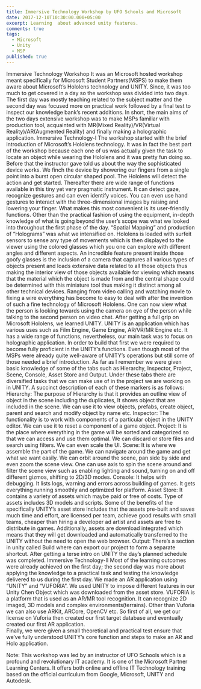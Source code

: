 ```yaml
---
title: Immersive Technology Workshop by UFO Schools and Microsoft
date: 2017-12-10T10:30:00.000+05:00
excerpt: Learning  about advanced unity features.
comments: true
tags:
  - Microsoft
  - Unity
  - MSP
published: true
---
```



Immersive Technology Workshop
It was an Microsoft hosted workshop meant specifically for Microsoft Student Partners(MSPS) to make them aware about Microsoft’s Hololens technology and UNITY. Since, it was too much to get covered in a day so the workshop was divided into two days. The first day was mostly teaching related to the subject matter and the second day was focused more on practical work followed by a final test to inspect our knowledge bank’s recent additions. In short, the main aims of the two days extensive workshop was to make MSPs familiar with production tool, acquainted with MR(Mixed Reality)/VR(Virtual Reality)/AR(Augmented Reality) and finally making a holographic application.
Immersive Technology-I
The workshop started with the brief introduction of Microsoft’s Hololens technology. It was in fact the best part of the workshop because each one of us was actually given the task to locate an object while wearing the Hololens and it was pretty fun doing so. Before that the instructor gave told us about the way the sophisticated device works. We finch the device by showering our fingers from a single point into a burst open circular shaped pool. The Hololens will detect the action and get started. Thereafter there are wide range of functions available in this tiny yet very pragmatic instrument. It can detect gaze, recognize gestures and can even identify voices. You can even use hand gestures to interact with the three-dimensional images by raising and lowering your finger. What makes this most convenient is its user-friendly functions. 
Other than the practical fashion of using the equipment, in-depth knowledge of what is going beyond the user’s scope was what we looked into throughout the first phase of the day. “Spatial Mapping” and production of “Holograms” was what we intensified on. Hololens is loaded with surfeit sensors to sense any type of movements which is then displayed to the viewer using the colored glasses which you one can explore with different angles and different aspects. An incredible feature present inside those goofy glasses is the inclusion of a camera that captures all various types of objects present and loads extensive data related to all those objects thus making the interior view of those objects available for viewing which means that the material which the object is made from and the central shape could be determined with this miniature tool thus making it distinct among all other technical devices.
Ranging from video calling and watching movie to fixing a wire everything has become to easy to deal with after the invention of such a fine technology of Microsoft Hololens. One can now view what the person is looking towards using the camera on eye of the person while talking to the second person on video chat. 
After getting a full grip on Microsoft Hololens, we learned UNITY. UNITY is an application which has various uses such as Film Engine, Game Engine, AR/VR/MR Engine etc. It has a wide range of functions, nevertheless, our main task was to focus on holographic application. In order to build that first we were required to become fully proficient in the UNITY’s functions. Even though most of the MSPs were already quite well-aware of UNITY’s operations but still some of those needed a brief introduction. 
As far as I remember we were given basic knowledge of some of the tabs such as Hierarchy, Inspector, Project, Scene, Console, Asset Store and Output. Under these tabs there are diversified tasks that we can make use of in the project we are working on in UNITY. A succinct description of each of these markers is as follows:
Hierarchy: The purpose of Hierarchy is that it provides an outline view of object in the scene including the duplicates, It shows object that are included in the scene. We can use it to view objects, prefabs, create object, parent and search and modify object by name etc.
Inspector: The functionality is to work with components of a particular object in the UNITY editor. We can use it to reset a component of a game object.
Project: It is the place where everything in the game will be sorted and categorized so that we can access and use them optimal. We can discard or store files and search using filters. We can even scale the UI.
Scene: It is where we assemble the part of the game. We can navigate around the game and get what we want easily. We can orbit around the scene, pan side by side and even zoom the scene view. One can use axis to spin the scene around and filter the scene view such as enabling lighting and sound, turning on and off different gizmos, shifting to 2D/3D modes.
Console: It helps with debugging. It lists logs, warning and errors across building of games. It gets everything running smoothly and optimized for platform.
Asset Store: It contains a variety of assets which maybe paid or free of costs. Type of assets includes 3D models and scripts. Some of the benefits of the specifically UNITY’s asset store includes that the assets pre-built and saves much time and effort, are licensed per team, achieve good results with small teams, cheaper than hiring a developer ad artist and assets are free to distribute in games. Additionally, assets are download integrated which means that they will get downloaded and automatically transferred to the UNITY without the need to open the web browser.
 Output: There’s a section in unity called Build where can export our project to form a separate shortcut.
After getting a terse intro on UNITY the day’s planned schedule was completed.
Immersive Technology-II
Most of the learning outcomes were already achieved on the first day; the second day was more about applying the knowledge to a practical task and testing the knowledge delivered to us during the first day. We made an AR application using “UNITY” and “VUFORIA”. 
We used UNITY to impose different features in our Unity Chen Object which was downloaded from the asset store. 
VUFORIA is a platform that is used as an AR/MR tool recognition. It can recognize 2D imaged, 3D models and complex environments(terrains). Other than Vuforia we can also use ARKit, ARCore, OpenCV etc. So first of all, we get our license on Vuforia then created our first target database and eventually created our first AR application.  
Finally, we were given a small theoretical and practical test ensure that we’ve fully understood UNITY’s core function and steps to make an AR and Holo application.

Note: This workshop was led by an instructor of UFO Schools which is a profound and revolutionary IT academy. It is one of the Microsoft Partner Learning Centers. It offers both online and offline IT Technology training based on the official curriculum from Google, Microsoft, UNITY and Autodesk.
